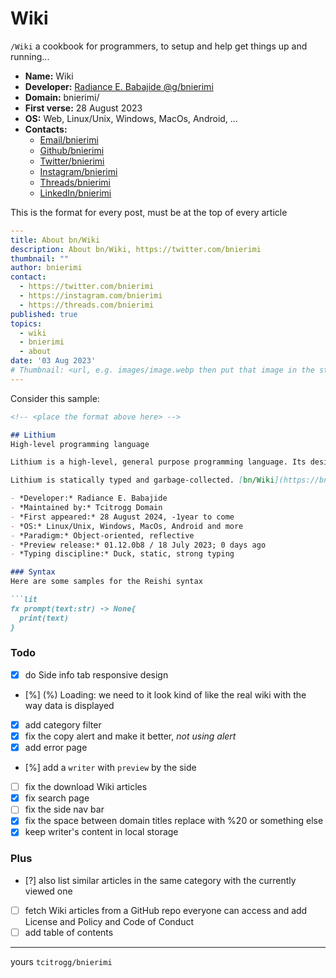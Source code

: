 # Wiki
`/Wiki` a cookbook for programmers, to setup and help get things up and running...

- **Name:** Wiki
- **Developer:** [Radiance E. Babajide @g/bnierimi](https://bnierimi.vercel.app)
- **Domain:** bnierimi/
- **First verse:** 28 August 2023
- **OS:** Web, Linux/Unix, Windows, MacOs, Android, ...
- **Contacts:**
  - [Email/bnierimi](mailto:bnierimi@gmail.com)
  - [Github/bnierimi](https://github.com/bnierimi)
  - [Twitter/bnierimi](https://twitter.com/bnierimi)
  - [Instagram/bnierimi](https://instagram.com/bnierimi)
  - [Threads/bnierimi](https://threads.net/@bnierimi)
  - [LinkedIn/bnierimi](https://www.linkedin.com/in/bnierimi)

This is the format for every post, must be at the top of every article
```yml
---
title: About bn/Wiki
description: About bn/Wiki, https://twitter.com/bnierimi
thumbnail: ""
author: bnierimi
contact:
  - https://twitter.com/bnierimi
  - https://instagram.com/bnierimi
  - https://threads.com/bnierimi
published: true
topics:
  - wiki
  - bnierimi
  - about
date: '03 Aug 2023'
# Thumbnail: <url, e.g. images/image.webp then put that image in the static/images folder>
---
```

Consider this sample:

```md
<!-- <place the format above here> -->

## Lithium
High-level programming language

Lithium is a high-level, general purpose programming language. Its design philosophy emphasizes code readability with the use of significant indentation via the off-side rule.

Lithium is statically typed and garbage-collected. [bn/Wiki](https://bn-wiki.vercel.app/Lithium)

- *Developer:* Radiance E. Babajide
- *Maintained by:* Tcitrogg Domain
- *First appeared:* 28 August 2024, -1year to come
- *OS:* Linux/Unix, Windows, MacOs, Android and more
- *Paradigm:* Object-oriented, reflective
- *Preview release:* 01.12.0b8 / 18 July 2023; 0 days ago
- *Typing discipline:* Duck, static, strong typing

### Syntax
Here are some samples for the Reishi syntax

```lit
fx prompt(text:str) -> None{
  print(text)
}
```

### Todo
- [x] do Side info tab responsive design
- [%] (%) Loading: we need to it look kind of like the real wiki with the way data is displayed
- [x] add category filter
- [x] fix the copy alert and make it better, _not using alert_
- [x] add error page
- [%] add a `writer` with `preview` by the side
- [ ] fix the download Wiki articles
- [x] fix search page
- [ ] fix the side nav bar
- [x] fix the space between domain titles replace with %20 or something else
- [x] keep writer's content in local storage

### Plus
- [?] also list similar articles in the same category with the currently viewed one
- [ ] fetch Wiki articles from a GitHub repo everyone can access and add License and Policy and Code of Conduct
- [ ] add table of contents

---
yours `tcitrogg/bnierimi`